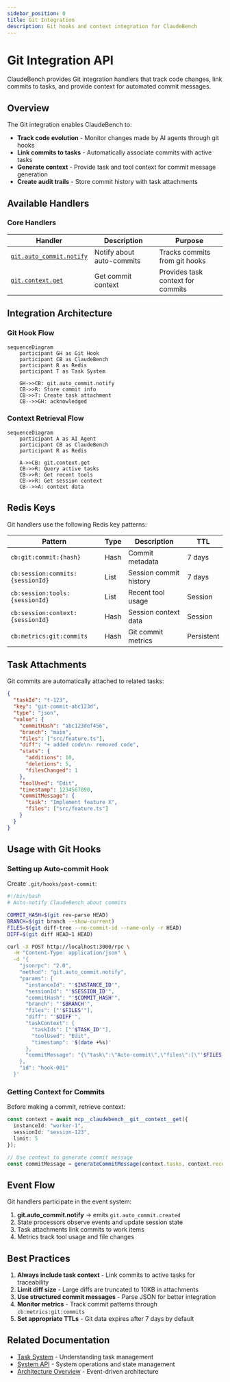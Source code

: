 ```yaml
---
sidebar_position: 0
title: Git Integration
description: Git hooks and context integration for ClaudeBench
---
```


# Git Integration API

ClaudeBench provides Git integration handlers that track code changes, link commits to tasks, and provide context for automated commit messages.

## Overview

The Git integration enables ClaudeBench to:
- **Track code evolution** - Monitor changes made by AI agents through git hooks
- **Link commits to tasks** - Automatically associate commits with active tasks
- **Generate context** - Provide task and tool context for commit message generation
- **Create audit trails** - Store commit history with task attachments

## Available Handlers

### Core Handlers

| Handler | Description | Purpose |
|---------|-------------|---------|
| [`git.auto_commit.notify`](./auto_commit_notify.md) | Notify about auto-commits | Tracks commits from git hooks |
| [`git.context.get`](./context_get.md) | Get commit context | Provides task context for commits |

## Integration Architecture

### Git Hook Flow

```mermaid
sequenceDiagram
    participant GH as Git Hook
    participant CB as ClaudeBench
    participant R as Redis
    participant T as Task System
    
    GH->>CB: git.auto_commit.notify
    CB->>R: Store commit info
    CB->>T: Create task attachment
    CB-->>GH: acknowledged
```

### Context Retrieval Flow

```mermaid
sequenceDiagram
    participant A as AI Agent
    participant CB as ClaudeBench
    participant R as Redis
    
    A->>CB: git.context.get
    CB->>R: Query active tasks
    CB->>R: Get recent tools
    CB->>R: Get session context
    CB-->>A: context data
```

## Redis Keys

Git handlers use the following Redis key patterns:

| Pattern | Type | Description | TTL |
|---------|------|-------------|-----|
| `cb:git:commit:{hash}` | Hash | Commit metadata | 7 days |
| `cb:session:commits:{sessionId}` | List | Session commit history | 7 days |
| `cb:session:tools:{sessionId}` | List | Recent tool usage | Session |
| `cb:session:context:{sessionId}` | Hash | Session context data | Session |
| `cb:metrics:git:commits` | Hash | Git commit metrics | Persistent |

## Task Attachments

Git commits are automatically attached to related tasks:

```json
{
  "taskId": "t-123",
  "key": "git-commit-abc123d",
  "type": "json",
  "value": {
    "commitHash": "abc123def456",
    "branch": "main",
    "files": ["src/feature.ts"],
    "diff": "+ added code\n- removed code",
    "stats": {
      "additions": 10,
      "deletions": 5,
      "filesChanged": 1
    },
    "toolUsed": "Edit",
    "timestamp": 1234567890,
    "commitMessage": {
      "task": "Implement feature X",
      "files": ["src/feature.ts"]
    }
  }
}
```

## Usage with Git Hooks

### Setting up Auto-commit Hook

Create `.git/hooks/post-commit`:

```bash
#!/bin/bash
# Auto-notify ClaudeBench about commits

COMMIT_HASH=$(git rev-parse HEAD)
BRANCH=$(git branch --show-current)
FILES=$(git diff-tree --no-commit-id --name-only -r HEAD)
DIFF=$(git diff HEAD~1 HEAD)

curl -X POST http://localhost:3000/rpc \
  -H "Content-Type: application/json" \
  -d '{
    "jsonrpc": "2.0",
    "method": "git.auto_commit.notify",
    "params": {
      "instanceId": "'$INSTANCE_ID'",
      "sessionId": "'$SESSION_ID'",
      "commitHash": "'$COMMIT_HASH'",
      "branch": "'$BRANCH'",
      "files": ["'$FILES'"],
      "diff": "'$DIFF'",
      "taskContext": {
        "taskIds": ["'$TASK_ID'"],
        "toolUsed": "Edit",
        "timestamp": '$(date +%s)'
      },
      "commitMessage": "{\"task\":\"Auto-commit\",\"files\":[\"'$FILES'\"]}"
    },
    "id": "hook-001"
  }'
```

### Getting Context for Commits

Before making a commit, retrieve context:

```typescript
const context = await mcp__claudebench__git__context__get({
  instanceId: "worker-1",
  sessionId: "session-123",
  limit: 5
});

// Use context to generate commit message
const commitMessage = generateCommitMessage(context.tasks, context.recentTools);
```

## Event Flow

Git handlers participate in the event system:

1. **git.auto_commit.notify** → emits `git.auto_commit.created`
2. State processors observe events and update session state
3. Task attachments link commits to work items
4. Metrics track tool usage and file changes

## Best Practices

1. **Always include task context** - Link commits to active tasks for traceability
2. **Limit diff size** - Large diffs are truncated to 10KB in attachments
3. **Use structured commit messages** - Parse JSON for better integration
4. **Monitor metrics** - Track commit patterns through `cb:metrics:git:commits`
5. **Set appropriate TTLs** - Git data expires after 7 days by default

## Related Documentation

- [Task System](../task/) - Understanding task management
- [System API](../system/) - System operations and state management
- [Architecture Overview](../../architecture/) - Event-driven architecture